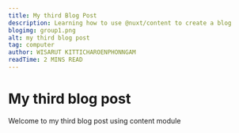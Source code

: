 ```yaml
---
title: My third Blog Post
description: Learning how to use @nuxt/content to create a blog
blogimg: group1.png
alt: my third blog post
tag: computer
author: WISARUT KITTICHAROENPHONNGAM
readTime: 2 MINS READ
---
```

# My third blog post

Welcome to my third blog post using content module
